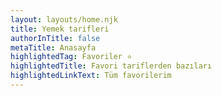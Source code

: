 ```yaml
---
layout: layouts/home.njk
title: Yemek tarifleri
authorInTitle: false
metaTitle: Anasayfa
highlightedTag: Favoriler ⭐
highlightedTitle: Favori tariflerden bazıları
highlightedLinkText: Tüm favorilerim
---
```

